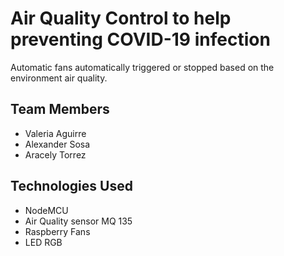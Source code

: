 # Air Quality Control to help preventing COVID-19 infection
Automatic fans automatically triggered or stopped based on the environment air quality. 

## Team Members
- Valeria Aguirre
- Alexander Sosa
- Aracely Torrez

## Technologies Used
- NodeMCU
- Air Quality sensor MQ 135
- Raspberry Fans
- LED RGB
